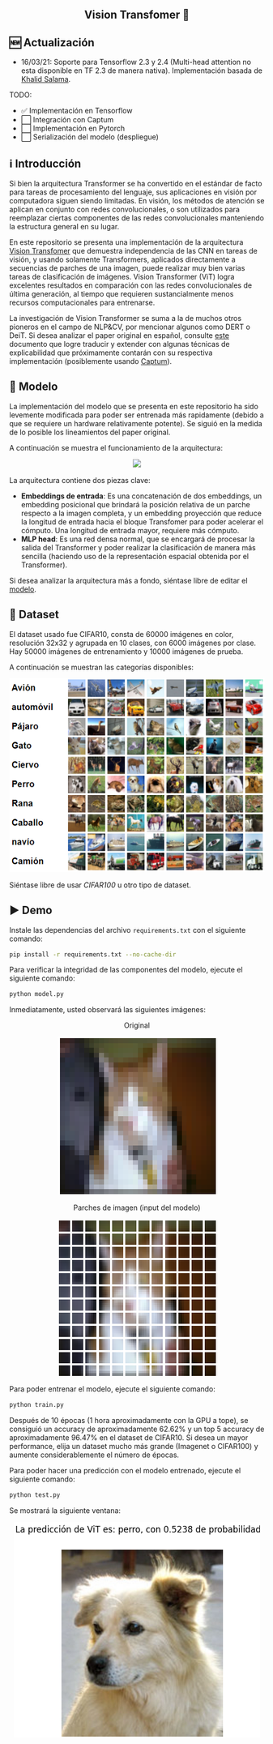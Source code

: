 <h2 align="center">
<p>Vision Transfomer 🤖</p>
</h2>

## 🆕 Actualización
- 16/03/21: Soporte para Tensorflow 2.3 y 2.4 (Multi-head attention no esta disponible en TF 2.3 de manera nativa). Implementación basada de [Khalid Salama](https://www.linkedin.com/in/khalid-salama-24403144/).

 TODO:
- ✅ Implementación en Tensorflow
- ⬜️ Integración con Captum
- ⬜️ Implementación en Pytorch
- ⬜️ Serialización del modelo (despliegue)

## ℹ️ Introducción
Si bien la arquitectura Transformer se ha convertido en el estándar de facto para tareas de procesamiento del lenguaje, sus aplicaciones en visión por computadora siguen siendo limitadas.  En visión, los métodos de atención se aplican en conjunto con redes convolucionales, o son utilizados para reemplazar ciertas componentes de las redes convolucionales manteniendo la estructura general en su lugar.  

En este repositorio se presenta una implementación de la arquitectura [Vision Transfomer](https://arxiv.org/abs/2010.11929) que demuestra independencia de las CNN en tareas de visión, y usando solamente Transformers,  aplicados directamente a secuencias de parches de una imagen, puede realizar muy bien varias tareas de clasificación de imágenes. Vision Transformer (ViT) logra excelentes resultados en comparación con las redes convolucionales de última generación, al tiempo que requieren sustancialmente menos recursos computacionales para entrenarse.

La investigación de Vision Transformer se suma a la de muchos otros pioneros en el campo de NLP&CV, por mencionar algunos como DERT o DeiT. Si desea analizar el paper original en español, consulte [este](src/ViT_resumen.pdf) documento que logre traducir y extender con algunas técnicas de explicabilidad que próximamente contarán con su respectiva implementación (posiblemente usando [Captum](https://captum.ai/)).


## 🧠 Modelo

La implementación del modelo que se presenta en este repositorio ha sido levemente modificada para poder ser entrenada más rapidamente (debido a que se requiere un hardware relativamente potente). Se siguió en la medida de lo posible los lineamientos del paper original. 

A continuación se muestra el funcionamiento de la arquitectura:

<p align="center">
  <img src="./src/vit.gif" />
</p>

La arquitectura contiene dos piezas clave:
- **Embeddings de entrada**: Es una concatenación de dos embeddings, un embedding posicional que brindará la posición relativa de un parche respecto a la imagen completa, y un embedding proyección que reduce la longitud de entrada hacia el bloque Transfomer para poder acelerar el cómputo. Una longitud de entrada mayor, requiere más cómputo.
- **MLP head**: Es una red densa normal, que se encargará de procesar la salida del Transformer y poder realizar la clasificación de manera más sencilla (haciendo uso de la representación espacial obtenida por el Transformer).

Si desea analizar la arquitectura más a fondo, siéntase libre de editar el [modelo](model.py).

## 📁 Dataset

El dataset usado fue CIFAR10, consta de 60000 imágenes en color, resolución 32x32 y agrupada en 10 clases, con 6000 imágenes por clase. Hay 50000 imágenes de entrenamiento y 10000 imágenes de prueba. 

A continuación se muestran las categorías disponibles:

<p align="center">
  <img src="./src/cifar10.png" />
</p>

Siéntase libre de usar *CIFAR100* u otro tipo de dataset.

## ▶ Demo
Instale las dependencias del archivo `requirements.txt` con el siguiente comando:
```bash
pip install -r requirements.txt --no-cache-dir
```

Para verificar la integridad de las componentes del modelo, ejecute el siguiente comando:
```bash
python model.py
```
Inmediatamente, usted observará las siguientes imágenes:
<p align="center">Original</p>
<p align="center">
<img src="./src/image.png" />
</p>

<p align="center">Parches de imagen (input del modelo)</p>
<p align="center">
<img src="./src/patches.png" />
</p>



Para poder entrenar el modelo, ejecute el siguiente comando:

```bash
python train.py
```

Después de 10 épocas (1 hora aproximadamente con la GPU a tope), se consiguió un accuracy de aproximadamente 62.62% y un top 5 accuracy de aproximadamente 96.47% en el dataset de CIFAR10. Si desea un mayor performance, elija un dataset mucho más grande (Imagenet o CIFAR100) y aumente considerablemente el número de épocas.

Para poder hacer una predicción con el modelo entrenado, ejecute el siguiente comando:

```bash
python test.py
```
Se mostrará la siguiente ventana:
<p align="center">
  <img src="./src/result.png" />
</p>
